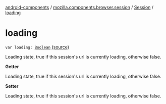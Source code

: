 [android-components](../../index.md) / [mozilla.components.browser.session](../index.md) / [Session](index.md) / [loading](./loading.md)

# loading

`var loading: `[`Boolean`](https://kotlinlang.org/api/latest/jvm/stdlib/kotlin/-boolean/index.html) [(source)](https://github.com/mozilla-mobile/android-components/blob/master/components/browser/session/src/main/java/mozilla/components/browser/session/Session.kt#L213)

Loading state, true if this session's url is currently loading, otherwise false.

**Getter**

Loading state, true if this session's url is currently loading, otherwise false.

**Setter**

Loading state, true if this session's url is currently loading, otherwise false.

